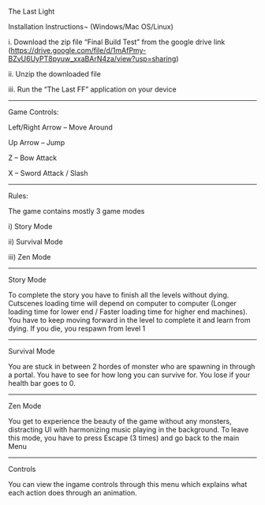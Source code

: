 The Last Light 

Installation Instructions¬ (Windows/Mac OS/Linux)


i.	Download the zip file “Final Build Test” from the google drive link
 (https://drive.google.com/file/d/1mAfPmy-BZvU6UyPT8pyuw_xxaBArN4za/view?usp=sharing)

ii.	Unzip the downloaded file

iii.	Run the “The Last FF” application on your device

--------------------------------------------------------------------------------------------------------------------------------------------------------------------

Game Controls:

Left/Right Arrow – Move Around

Up Arrow – Jump

Z – Bow Attack

X – Sword Attack / Slash

---------------------------------------------------------------------------------------------------------------------------------------------------------------------

Rules:

The game contains mostly 3 game modes 

i)	Story Mode

ii)	Survival Mode

iii)	Zen Mode



--------------------------------------------------------------------------------------------------------------------------------------------------------------------

Story Mode

To complete the story you have to finish all the levels without dying. 
Cutscenes loading time will depend on computer to computer (Longer loading time for lower end / Faster loading time for higher end machines). 
You have to keep moving forward in the level to complete it and learn from dying.
If you die, you respawn from level 1

--------------------------------------------------------------------------------------------------------------------------------------------------------------------

Survival Mode

You are stuck in between 2 hordes of monster who are spawning in through a portal. You have to see for how long you can survive for.
You lose if your health bar goes to 0.

--------------------------------------------------------------------------------------------------------------------------------------------------------------------

Zen Mode

You get to experience the beauty of the game without any monsters, distracting UI with harmonizing music playing in the background.
To leave this mode, you have to press Escape (3 times) and go back to the main Menu

--------------------------------------------------------------------------------------------------------------------------------------------------------------------

Controls

You can view the ingame controls through this menu which explains what each action does through an animation.
 



